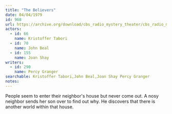 ```yaml
---
title: "The Believers"
date: 04/04/1979
id: 968
url: https://archive.org/download/cbs_radio_mystery_theater/cbs_radio_mystery_theater-0951-1000.zip/cbs_radio_mystery_theater-0951-1000%2Fcbsrmt_0968_the_believers.mp3
actors:  
  - id: 66
    name: Kristoffer Tabori  
  - id: 70
    name: John Beal  
  - id: 155
    name: Joan Shay
writers:  
  - id: 290
    name: Percy Granger
searchable: Kristoffer Tabori,John Beal,Joan Shay Percy Granger
notes:  
---
```

People seem to enter their neighbor's house but never come out. A nosy neighbor sends her son over to find out why. He discovers that there is another world within that house.